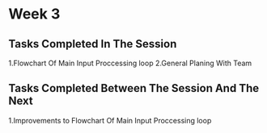 # Week 3
## Tasks Completed In The Session
1.Flowchart Of Main Input Proccessing loop
2.General Planing With Team

## Tasks Completed Between The Session And The Next
1.Improvements to Flowchart Of Main Input Proccessing loop
